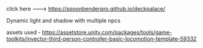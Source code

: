 click here ---> https://spoonbenderpro.github.io/deckpalace/

Dynamic light and shadow with multiple npcs 

assets used - https://assetstore.unity.com/packages/tools/game-toolkits/invector-third-person-controller-basic-locomotion-template-59332
